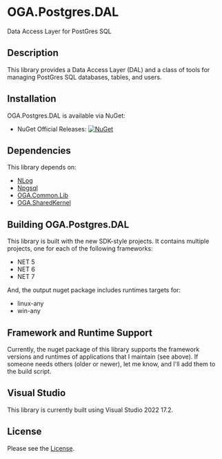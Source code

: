 # OGA.Postgres.DAL
Data Access Layer for PostGres SQL

## Description
This library provides a Data Access Layer (DAL) and a class of tools for managing PostGres SQL databases, tables, and users.

## Installation
OGA.Postgres.DAL is available via NuGet:
* NuGet Official Releases: [![NuGet](https://img.shields.io/nuget/vpre/OGA.Postgres.DAL.svg?label=NuGet)](https://www.nuget.org/packages/OGA.Postgres.DAL)

## Dependencies
This library depends on:
* [NLog](https://github.com/NLog/NLog/)
* [Npgsql](https://www.nuget.org/packages/Npgsql)
* [OGA.Common.Lib](https://github.com/LeeWhite187/OGA.Common.Lib)
* [OGA.SharedKernel](https://github.com/LeeWhite187/OGA.SharedKernel)

## Building OGA.Postgres.DAL
This library is built with the new SDK-style projects.
It contains multiple projects, one for each of the following frameworks:
* NET 5
* NET 6
* NET 7

And, the output nuget package includes runtimes targets for:
* linux-any
* win-any

## Framework and Runtime Support
Currently, the nuget package of this library supports the framework versions and runtimes of applications that I maintain (see above).
If someone needs others (older or newer), let me know, and I'll add them to the build script.

## Visual Studio
This library is currently built using Visual Studio 2022 17.2.

## License
Please see the [License](LICENSE).
